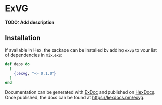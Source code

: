 # ExVG

**TODO: Add description**

## Installation

If [available in Hex](https://hex.pm/docs/publish), the package can be installed
by adding `exvg` to your list of dependencies in `mix.exs`:

```elixir
def deps do
  [
    {:exvg, "~> 0.1.0"}
  ]
end
```

Documentation can be generated with [ExDoc](https://github.com/elixir-lang/ex_doc)
and published on [HexDocs](https://hexdocs.pm). Once published, the docs can
be found at <https://hexdocs.pm/exvg>.

